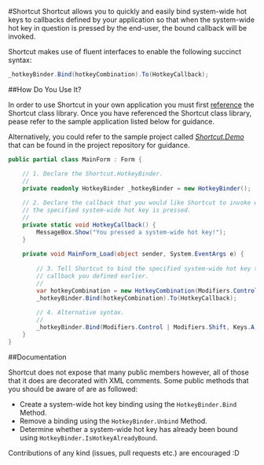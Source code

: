 #Shortcut
Shortcut allows you to quickly and easily bind system-wide hot keys to callbacks defined by your application so that when the system-wide hot key in question is pressed by the end-user, the bound callback will be invoked. 

Shortcut makes use of fluent interfaces to enable the following succinct syntax:

```c#
_hotkeyBinder.Bind(hotkeyCombination).To(HotkeyCallback);
```

##How Do You Use It?


In order to use Shortcut in your own application you must first [reference](http://msdn.microsoft.com/en-us/library/wkze6zky.aspx) the Shortcut class library. Once you have referenced the Shortcut class library, pease refer to the sample application listed below for guidance.

Alternatively, you could refer to the sample project called *[Shortcut.Demo](https://github.com/ByteBlast/Shortcut/blob/master/src/Shortcut.Demo/Forms/MainForm.cs)* that can be found in the project repository for guidance.

```c#
public partial class MainForm : Form {

    // 1. Declare the Shortcut.HotkeyBinder.
    //
    private readonly HotkeyBinder _hotkeyBinder = new HotkeyBinder();
    
    // 2. Declare the callback that you would like Shortcut to invoke when 
    // the specified system-wide hot key is pressed.
    //
    private static void HotkeyCallback() {
        MessageBox.Show("You pressed a system-wide hot key!");
    }
    
    private void MainForm_Load(object sender, System.EventArgs e) {
    
        // 3. Tell Shortcut to bind the specified system-wide hot key to the
        // callback you defined earlier. 
        //
        var hotkeyCombination = new HotkeyCombination(Modifiers.Control, Keys.F);
        _hotkeyBinder.Bind(hotkeyCombination).To(HotkeyCallback);
    
        // 4. Alternative syntax.
        //
        _hotkeyBinder.Bind(Modifiers.Control | Modifiers.Shift, Keys.A).To(HotkeyCallback);    
    }
}
```

##Documentation

Shortcut does not expose that many public members however, all of those that it does are decorated with XML comments. Some public methods that you should be aware of are as followed:

* Create a system-wide hot key binding using the `HotkeyBinder.Bind` Method. 
* Remove a binding using the `HotkeyBinder.Unbind` Method. 
* Determine whether a system-wide hot key has already been bound using `HotkeyBinder.IsHotkeyAlreadyBound`.

Contributions of any kind (issues, pull requests etc.) are encouraged :D
